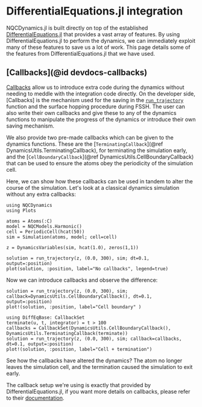 
# DifferentialEquations.jl integration

NQCDynamics.jl is built directly on top of the established
[DifferentialEquations.jl](https://diffeq.sciml.ai/dev/index.html)
that provides a vast array of features.
By using DifferentialEquations.jl to perform the dynamics,
we can immediately exploit many of these features to save us a lot of work.
This page details some of the features from DifferentialEquations.jl that we have used.

## [Callbacks](@id devdocs-callbacks)

[Callbacks](https://diffeq.sciml.ai/dev/features/callback_functions/#callbacks) allow
us to introduce extra code during the dynamics without needing to meddle with the
integration code directly.
On the developer side, [Callbacks] is the mechanism used for the saving in the
[`run_trajectory`](@ref) function and the surface hopping procedure during FSSH.
The user can also write their own callbacks and give these to any of the dynamics functions
to manipulate the progress of the dynamics or introduce their own saving mechanism.

We also provide two pre-made callbacks which can be given to the dynamics functions.
These are the [`TerminatingCallback`](@ref DynamicsUtils.TerminatingCallback), for terminating the simulation early,
and the [`CellBoundaryCallback`](@ref DynamicsUtils.CellBoundaryCallback)
that can be used to ensure the atoms obey the periodicity of the simulation cell.

Here, we can show how these callbacks can be used in tandem to
alter the course of the simulation. Let's look at a classical dynamics simulation without any extra callbacks:
```@example callbacks
using NQCDynamics
using Plots

atoms = Atoms(:C)
model = NQCModels.Harmonic()
cell = PeriodicCell(hcat(50))
sim = Simulation(atoms, model; cell=cell)

z = DynamicsVariables(sim, hcat(1.0), zeros(1,1))

solution = run_trajectory(z, (0.0, 300), sim; dt=0.1, output=:position)
plot(solution, :position, label="No callbacks", legend=true)
```

Now we can introduce callbacks and observe the difference:
```@example callbacks
solution = run_trajectory(z, (0.0, 300), sim; callback=DynamicsUtils.CellBoundaryCallback(), dt=0.1, output=:position)
plot!(solution, :position, label="Cell boundary" )

using DiffEqBase: CallbackSet
terminate(u, t, integrator) = t > 100
callbacks = CallbackSet(DynamicsUtils.CellBoundaryCallback(), DynamicsUtils.TerminatingCallback(terminate))
solution = run_trajectory(z, (0.0, 300), sim; callback=callbacks, dt=0.1, output=:position)
plot!(solution, :position, label="Cell + termination")
```
See how the callbacks have altered the dynamics? The atom no longer leaves
the simulation cell, and the termination caused the simulation to exit early. 

The callback setup we're using is exactly that provided by DifferentialEquations.jl,
if you want more details on callbacks, please refer to their [documentation](https://diffeq.sciml.ai/dev/features/callback_functions/#callbacks).
